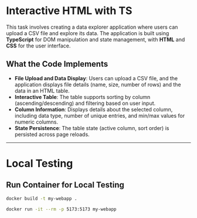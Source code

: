 # Interactive HTML with TS

This task involves creating a data explorer application where users can upload a CSV file and explore its data. The application is built using **TypeScript** for DOM manipulation and state management, with **HTML** and **CSS** for the user interface.

## What the Code Implements

- **File Upload and Data Display**: Users can upload a CSV file, and the application displays file details (name, size, number of rows) and the data in an HTML table.
- **Interactive Table**: The table supports sorting by column (ascending/descending) and filtering based on user input.
- **Column Information**: Displays details about the selected column, including data type, number of unique entries, and min/max values for numeric columns.
- **State Persistence**: The table state (active column, sort order) is persisted across page reloads.

---

# Local Testing

## Run Container for Local Testing

```bash
docker build -t my-webapp .

docker run -it --rm -p 5173:5173 my-webapp
